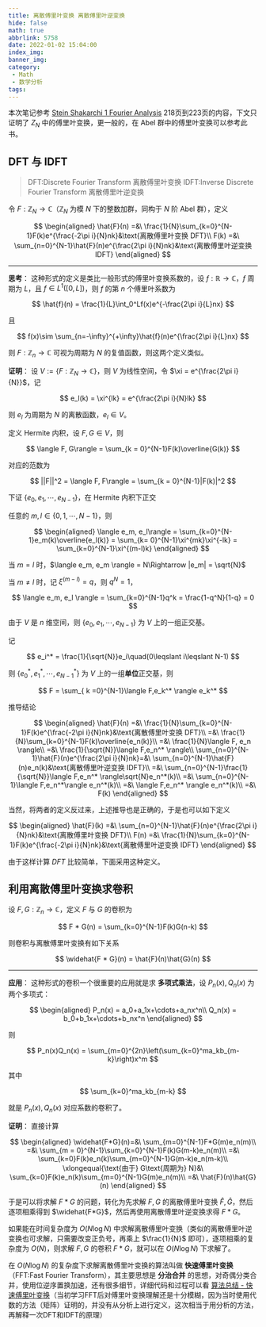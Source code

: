 ```yaml
---
title: 离散傅里叶变换 离散傅里叶逆变换
hide: false
math: true
abbrlink: 5758
date: 2022-01-02 15:04:00
index_img:
banner_img:
category:
 - Math
 - 数学分析
tags:
---
```


本次笔记参考 [Stein Shakarchi 1 Fourier Analysis](http://kryakin.site/am2/Stein-Shakarchi-1-Fourier_Analysis.pdf) 218页到223页的内容，下文只证明了 $Z_N$ 中的傅里叶变换，更一般的，在 $\text{Abel}$ 群中的傅里叶变换可以参考此书。

## DFT 与 IDFT

> DFT:Discrete Fourier Transform 离散傅里叶变换
IDFT:Inverse Discrete Fourier Transform 离散傅里叶逆变换

令 $F:\mathbb Z_N\rightarrow \mathbb C$（$\mathbb Z_N$ 为模 $N$ 下的整数加群，同构于 $N$ 阶 $\text{Abel}$ 群），定义

$$
\begin{aligned}
\hat{F}(n) =&\ \frac{1}{N}\sum_{k=0}^{N-1}F(k)e^{\frac{-2\pi i}{N}nk}&\text{离散傅里叶变换 DFT}\\
F(k) =&\ \sum_{n=0}^{N-1}\hat{F}(n)e^{\frac{2\pi i}{N}nk}&\text{离散傅里叶逆变换 IDFT}
\end{aligned}
$$

---

**思考**： 这种形式的定义是类比一般形式的傅里叶变换系数的，设 $f :\mathbb R\rightarrow \mathbb C$，$f$ 周期为 $L$，且 $f\in L^1([0,L])$，则 $f$ 的第 $n$ 个傅里叶系数为

$$
\hat{f}(n) = \frac{1}{L}\int_0^Lf(x)e^{-\frac{2\pi i}{L}nx}
$$

且 

$$
f(x)\sim \sum_{n=-\infty}^{+\infty}\hat{f}(n)e^{\frac{2\pi i}{L}nx}
$$

则 $F:\mathbb Z_n\rightarrow \mathbb C$ 可视为周期为 $N$ 的复值函数，则这两个定义类似。

**证明**： 设 $V := \{F:\mathbb Z_N\rightarrow \mathbb C\}$，则 $V$ 为线性空间，令 $\xi = e^{\frac{2\pi i}{N}}$，记

$$
e_l(k) = \xi^{lk} = e^{\frac{2\pi i}{N}lk}
$$

则 $e_l$ 为周期为 $N$ 的离散函数，$e_l\in V$。

定义 $\text{Hermite}$ 内积，设 $F, G\in V$，则

$$
\langle F, G\rangle = \sum_{k = 0}^{N-1}F(k)\overline{G(k)}
$$

对应的范数为

$$
||F||^2 = \langle F, F\rangle = \sum_{k = 0}^{N-1}|F(k)|^2
$$


下证 $\{e_0, e_1, \cdots, e_{N-1}\}$，在 $\text{Hermite}$ 内积下正交

任意的 $m, l\in \{0, 1, \cdots, N-1\}$，则

$$
\begin{aligned}
\langle e_m, e_l\rangle = \sum_{k=0}^{N-1}e_m(k)\overline{e_l(k)} = \sum_{k= 0}^{N-1}\xi^{mk}\xi^{-lk} = \sum_{k=0}^{N-1}\xi^{(m-l)k}
\end{aligned}
$$

当 $m=l$ 时，$\langle e_m, e_m \rangle = N\Rightarrow |e_m| = \sqrt{N}$

当 $m \neq l$ 时，记 $\xi^{(m-l)} = q$，则 $q^N = 1$，

$$
\langle e_m, e_l \rangle = \sum_{k=0}^{N-1}q^k = \frac{1-q^N}{1-q} = 0
$$

由于 $V$ 是 $n$ 维空间，则 $\{e_0, e_1,\cdots, e_{N-1}\}$ 为 $V$ 上的一组正交基。

记

$$
e_i^* = \frac{1}{\sqrt{N}}e_i\quad(0\leqslant i\leqslant N-1)
$$

则 $\{e_0^*, e_1^*, \cdots, e_{N-1}^*\}$ 为 $V$ 上的一组**单位**正交基，则

$$
F = \sum_{ k =0}^{N-1}\langle F,e_k^* \rangle e_k^*
$$

推导结论

$$
\begin{aligned}
\hat{F}(n) =&\ \frac{1}{N}\sum_{k=0}^{N-1}F(k)e^{\frac{-2\pi i}{N}nk}&\text{离散傅里叶变换 DFT}\\
=&\ \frac{1}{N}\sum_{k=0}^{N-1}F(k)\overline{e_n(k)}\\
=&\ \frac{1}{N}\langle F, e_n \rangle\\
=&\ \frac{1}{\sqrt{N}}\langle F,e_n^* \rangle\\
\sum_{n=0}^{N-1}\hat{F}(n)e^{\frac{2\pi i}{N}nk}=&\ \sum_{n=0}^{N-1}\hat{F}(n)e_n(k)&\text{离散傅里叶逆变换 IDFT}\\
=&\ \sum_{n=0}^{N-1}\frac{1}{\sqrt{N}}\langle F,e_n^* \rangle\sqrt{N}e_n^*(k)\\
=&\ \sum_{n=0}^{N-1}\langle F,e_n^*\rangle e_n^*(k)\\
=&\ \langle F,e_n^* \rangle e_n^*(k)\\
=&\ F(k)
\end{aligned}
$$

当然，将两者的定义反过来，上述推导也是正确的，于是也可以如下定义

$$
\begin{aligned}
\hat{F}(k) =&\ \sum_{n=0}^{N-1}\hat{F}(n)e^{\frac{2\pi i}{N}nk}&\text{离散傅里叶变换 DFT}\\
F(n) =&\ \frac{1}{N}\sum_{k=0}^{N-1}F(k)e^{\frac{-2\pi i}{N}nk}&\text{离散傅里叶逆变换 IDFT}
\end{aligned}
$$

由于这样计算 $DFT$ 比较简单，下面采用这种定义。

## 利用离散傅里叶变换求卷积

设 $F, G:\mathbb Z_n\rightarrow \mathbb C$，定义 $F$ 与 $G$ 的卷积为

$$
F * G(n) = \sum_{k=0}^{N-1}F(k)G(n-k)
$$

则卷积与离散傅里叶变换有如下关系

$$
\widehat{F * G}(n) = \hat{F}(n)\hat{G}(n)
$$

---

**应用**： 这种形式的卷积一个很重要的应用就是求 **多项式乘法**，设 $P_n(x), Q_n(x)$ 为两个多项式：

$$
\begin{aligned}
P_n(x) = a_0+a_1x+\cdots+a_nx^n\\
Q_n(x) = b_0+b_1x+\cdots+b_nx^n
\end{aligned}
$$

则

$$
P_n(x)Q_n(x) = \sum_{m=0}^{2n}\left(\sum_{k=0}^ma_kb_{m-k}\right)x^m
$$

其中

$$
\sum_{k=0}^ma_kb_{m-k}
$$

就是 $P_n(x),Q_n(x)$ 对应系数的卷积了。

**证明**： 直接计算

$$
\begin{aligned}
\widehat{F*G}(n)=&\ \sum_{m=0}^{N-1}F*G(m)e_n(m)\\
=&\ \sum_{m = 0}^{N-1}\sum_{k=0}^{N-1}F(k)G(m-k)e_n(m)\\
=&\ \sum_{k=0}F(k)e_n(k)\sum_{m=0}^{N-1}G(m-k)e_n(m-k)\\
\xlongequal{\text{由于} G\text{周期为} N}&\ \sum_{k=0}F(k)e_n(k)\sum_{m=0}^{N-1}G(m)e_n(m)\\
=&\ \hat{F}(n)\hat{G}(n)
\end{aligned}
$$

于是可以将求解 $F*G$ 的问题，转化为先求解 $F, G$ 的离散傅里叶变换 $\hat{F}, \hat{G}$，然后逐项相乘得到 $\widehat{F*G}$，然后再使用离散傅里叶逆变换求得 $F*G$。

如果能在时间复杂度为 $O(N\log N)$ 中求解离散傅里叶变换（类似的离散傅里叶逆变换也可求解，只需要改变正负号，再乘上 $\frac{1}{N}$ 即可），逐项相乘的复杂度为 $O(N)$，则求解 $F,G$ 的卷积 $F*G$，就可以在 $O(N\log N)$ 下求解了。

在 $O(N\log N)$ 的复杂度下求解离散傅里叶变换的算法叫做 **快速傅里叶变换**（FFT:Fast Fourier Transform），其主要思想是 **分治合并** 的思想，对奇偶分类合并，使用位逆序置换加速，还有很多细节，详细代码和过程可以看 [算法总结 - 快速傅里叶变换](/posts/57899/#离散傅里叶变换)（当初学习FFT后对傅里叶变换理解还是十分模糊，因为当时使用代数的方法（矩阵）证明的，并没有从分析上进行定义，这次相当于用分析的方法，再解释一次DFT和IDFT的原理）

